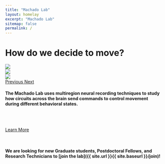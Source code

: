 ```yaml
---
title: "Machado Lab"
layout: homelay
excerpt: "Machado Lab"
sitemap: false
permalink: /
---
```


<h1 class="heading-1">How do we decide to move?</h1>

<div markdown="0" id="carousel" class="carousel slide" data-ride="carousel" data-interval="12000" data-pause="hover" >
    <!-- Items -->
    <div class="carousel-inner" markdown="0">
        <div class="item active">
            <img src="{{ site.url }}{{ site.baseurl }}/images/carousel/multiregion.png"/>
        </div>
        <div class="item">
            <img src="{{ site.url }}{{ site.baseurl }}/images/carousel/interareal_nt.png"/>
        </div>
        <div class="item">
            <img src="{{ site.url }}{{ site.baseurl }}/images/carousel/dynamics_nt.png"/>
        </div>
    </div>
  <a class="left carousel-control" href="#carousel" role="button" data-slide="prev">
    <span class="glyphicon glyphicon-chevron-left" aria-hidden="true"></span>
    <span class="sr-only">Previous</span>
  </a>
  <a class="right carousel-control" href="#carousel" role="button" data-slide="next">
    <span class="glyphicon glyphicon-chevron-right" aria-hidden="true"></span>
    <span class="sr-only">Next</span>
  </a>
</div>

#### The Machado Lab uses multiregion neural recording techniques to study how circuits across the brain send commands to control movement during different behavioral states.


<br/><br/>

<a href="{{ site.url }}{{ site.baseurl }}/research" role="button" class="btn btn-info btn-lg" style="float: left; width:25%">Learn More</a>

<br/><br/><br/><br/>
 **We are looking for new Graduate students, Postdoctoral Fellows, and Research Technicians to [join the lab]({{ site.url }}{{ site.baseurl }}/join)!** 
<br/><br/>

